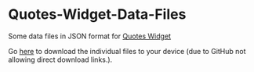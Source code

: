 # Quotes-Widget-Data-Files
Some data files in JSON format for [Quotes Widget](https://play.google.com/store/apps/details?id=com.ashwin.apps.android.quoteswidget)

Go [here](https://trailjeep.github.io/Quotes-Widget-Data-Files/) to download the individual files to your device (due to GitHub not allowing direct download links.).
